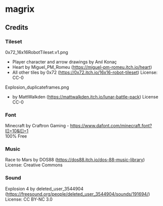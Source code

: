 # magrix

## Credits
### Tileset 
0x72_16x16RobotTileset.v1.png 
* Player character and arrow drawings by Anıl Konaç 
* Heart by Miguel_PM_Romeu (https://miguel-pm-romeu.itch.io/heart)
* All other tiles by 0x72 (https://0x72.itch.io/16x16-robot-tileset) License: CC-0  

Explosion_duplicateframes.png  
* by 	MattWalkden (https://mattwalkden.itch.io/lunar-battle-pack) License CC-0

### Font
Minecraft by Craftron Gaming - https://www.dafont.com/minecraft.font?l[]=10&l[]=1  
100% Free 

### Music
Race to Mars by DOS88 (https://dos88.itch.io/dos-88-music-library)  
License: Creative Commons

### Sound
Explosion 4 by deleted_user_3544904 (https://freesound.org/people/deleted_user_3544904/sounds/191694/)  
License: CC BY-NC 3.0

